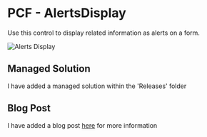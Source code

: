 # PCF - AlertsDisplay
Use this control to display related information as alerts on a form.

![Alerts Display](https://www.daymandynamics.com/wp-content/uploads/2022/05/AlertsDisplayExample2.png)

## Managed Solution
I have added a managed solution within the 'Releases' folder

## Blog Post
I have added a blog post [here](https://www.daymandynamics.com/pcf-alerts-display/) for more information
